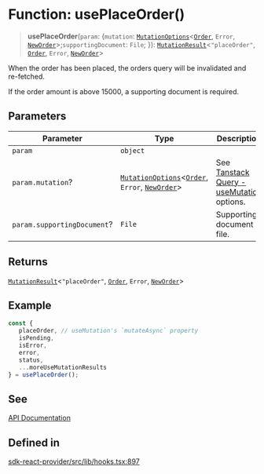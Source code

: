 # Function: usePlaceOrder()

> **usePlaceOrder**(`param`: \{`mutation`: [`MutationOptions`](/docs/packages/sdk-react-provider/type-aliases/MutationOptions.md)\<[`Order`](/docs/packages/sdk-react-provider/interfaces/Order.md), `Error`, [`NewOrder`](/docs/packages/sdk-react-provider/type-aliases/NewOrder.md)\>;`supportingDocument`: `File`; \}): [`MutationResult`](/docs/packages/sdk-react-provider/type-aliases/MutationResult.md)\<`"placeOrder"`, [`Order`](/docs/packages/sdk-react-provider/interfaces/Order.md), `Error`, [`NewOrder`](/docs/packages/sdk-react-provider/type-aliases/NewOrder.md)\>

When the order has been placed, the orders query will be invalidated and re-fetched.

If the order amount is above 15000, a supporting document is required.

## Parameters

| Parameter | Type | Description |
| ------ | ------ | ------ |
| `param` | `object` |  |
| `param.mutation`? | [`MutationOptions`](/docs/packages/sdk-react-provider/type-aliases/MutationOptions.md)\<[`Order`](/docs/packages/sdk-react-provider/interfaces/Order.md), `Error`, [`NewOrder`](/docs/packages/sdk-react-provider/type-aliases/NewOrder.md)\> | See [Tanstack Query - useMutation](https://tanstack.com/query/latest/docs/framework/react/reference/useMutation) options. |
| `param.supportingDocument`? | `File` | Supporting document file. |

## Returns

[`MutationResult`](/docs/packages/sdk-react-provider/type-aliases/MutationResult.md)\<`"placeOrder"`, [`Order`](/docs/packages/sdk-react-provider/interfaces/Order.md), `Error`, [`NewOrder`](/docs/packages/sdk-react-provider/type-aliases/NewOrder.md)\>

## Example

```ts
const {
   placeOrder, // useMutation's `mutateAsync` property
   isPending,
   isError,
   error,
   status,
   ...moreUseMutationResults
} = usePlaceOrder();
```

## See

[API Documentation](https://monerium.dev/api-docs#operation/post-orders|)

## Defined in

[sdk-react-provider/src/lib/hooks.tsx:897](https://github.com/monerium/js-monorepo/blob/main/packages/sdk-react-provider/src/lib/hooks.tsx#L897)
